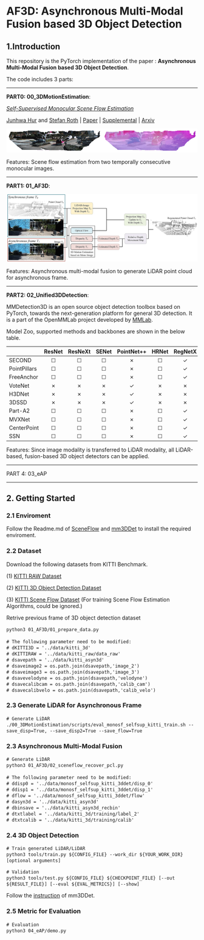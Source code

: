 # AF3D: Asynchronous Multi-Modal Fusion based 3D Object Detection



## 1.Introduction

This repository is the PyTorch implementation of the paper :
**Asynchronous Multi-Modal Fusion based 3D Object Detection**.

The code includes 3 parts:

---

**PART0: 00_3DMotionEstimation**:

[*Self-Supervised Monocular Scene Flow Estimation*](http://openaccess.thecvf.com/content_CVPR_2020/papers/Hur_Self-Supervised_Monocular_Scene_Flow_Estimation_CVPR_2020_paper.pdf)  

[Junhwa Hur](https://hurjunhwa.github.io) and [Stefan Roth](https://www.visinf.tu-darmstadt.de/visinf/team_members/sroth/sroth.en.jsp)  | [Paper](http://openaccess.thecvf.com/content_CVPR_2020/papers/Hur_Self-Supervised_Monocular_Scene_Flow_Estimation_CVPR_2020_paper.pdf) | [Supplemental](http://openaccess.thecvf.com/content_CVPR_2020/supplemental/Hur_Self-Supervised_Monocular_Scene_CVPR_2020_supplemental.pdf) | [Arxiv](https://arxiv.org/abs/2004.04143)

<img src=00_3DMotionEstimation/demo/demo.gif> 

Features: Scene flow estimation from two temporally consecutive monocular images.

---

**PART1: 01_AF3D**:

<div align="center">
  <img src="source/Fig1.jpg" width="600"/>
</div>

Features: Asynchronous multi-modal fusion to generate LiDAR point cloud for asynchronous frame.

---

**PART2: 02_Unified3DDetection**:

MMDetection3D is an open source object detection toolbox based on PyTorch, towards the next-generation platform for general 3D detection. It is
a part of the OpenMMLab project developed by [MMLab](http://mmlab.ie.cuhk.edu.hk/).

Model Zoo, supported methods and backbones are shown in the below table.

|                    | ResNet   | ResNeXt  | SENet    |PointNet++ | HRNet | RegNetX | Res2Net |
|--------------------|:--------:|:--------:|:--------:|:---------:|:-----:|:--------:|:-----:|
| SECOND             | ☐        | ☐        | ☐        | ✗         | ☐     | ✓        | ☐     |
| PointPillars       | ☐        | ☐        | ☐        | ✗         | ☐     | ✓        | ☐     |
| FreeAnchor         | ☐        | ☐        | ☐        | ✗         | ☐     | ✓        | ☐     |
| VoteNet            | ✗        | ✗        | ✗        | ✓         | ✗     | ✗        | ✗     |
| H3DNet            | ✗        | ✗        | ✗        | ✓         | ✗     | ✗        | ✗     |
| 3DSSD            | ✗        | ✗        | ✗        | ✓         | ✗     | ✗        | ✗     |
| Part-A2            | ☐        | ☐        | ☐        | ✗         | ☐     | ✓        | ☐     |
| MVXNet             | ☐        | ☐        | ☐        | ✗         | ☐     | ✓        | ☐     |
| CenterPoint        | ☐        | ☐        | ☐        | ✗         | ☐     | ✓        | ☐     |
| SSN                | ☐        | ☐        | ☐        | ✗         | ☐     | ✓        | ☐     |

Features: Since image modality is transferred to LiDAR modality, all LiDAR-based, fusion-based 3D object detectors can be applied.

---

PART 4: 03_eAP

---


## 2. Getting Started

### 2.1 Enviroment

Follow the Readme.md of [SceneFlow](https://github.com/Sliverk/AF3D/blob/main/00_3DMotionEstimation/readme.md) and [mm3DDet](https://github.com/Sliverk/AF3D/blob/main/02_Unified3DDetector/README.md) to install the required enviroment.

### 2.2 Dataset

Download the following datasets from KITTI Benchmark.

(1) [KITTI RAW Dataset](https://www.cvlibs.net/datasets/kitti/raw_data.php)


(2) [KITTI 3D Object Detection Dataset](https://www.cvlibs.net/datasets/kitti/eval_object.php?obj_benchmark=3d)

(3) [KITTI Scene Flow Dataset](https://www.cvlibs.net/datasets/kitti/eval_scene_flow.php) (For training Scene Flow Estimation Algorithms, could be ignored.)

Retrive previous frame of 3D object detection dataset
```shell
python3 01_AF3D/01_prepare_data.py

# The following parameter need to be modified:
# dKITTI3D = '../data/kitti_3d'
# dKITTIRAW = '../data/kitti_raw/data_raw'
# dsavepath = '../data/kitti_asyn3d'
# dsaveimage2 = os.path.join(dsavepath,'image_2')
# dsaveimage3 = os.path.join(dsavepath,'image_3')
# dsavevelodyne = os.path.join(dsavepath,'velodyne')
# dsavecalibcam = os.path.join(dsavepath,'calib_cam')
# dsavecalibvelo = os.path.join(dsavepath,'calib_velo')
```

### 2.3 Generate LiDAR for Asynchronous Frame

```shell
# Generate LiDAR 
./00_3DMotionEstimation/scripts/eval_monosf_selfsup_kitti_train.sh --save_disp=True, --save_disp2=True --save_flow=True
```

### 2.3 Asynchronous Multi-Modal Fusion

```shell
# Generate LiDAR 
python3 01_AF3D/02_sceneflow_recover_pcl.py

# The following parameter need to be modified:
# ddisp0 = '../data/monosf_selfsup_kitti_3ddet/disp_0'
# ddisp1 = '../data/monosf_selfsup_kitti_3ddet/disp_1'
# dflow = '../data/monosf_selfsup_kitti_3ddet/flow'
# dasyn3d = '../data/kitti_asyn3d'
# dbinsave = '../data/kitti_asyn3d_recbin'
# dtxtlabel = '../data/kitti_3d/training/label_2'
# dtxtcalib = '../data/kitti_3d/training/calib'
```

### 2.4 3D Object Detection

```shell
# Train generated LiDAR/LiDAR
python3 tools/train.py ${CONFIG_FILE} --work_dir ${YOUR_WORK_DIR} [optional arguments]
```

```shell
# Validation
python3 tools/test.py ${CONFIG_FILE} ${CHECKPOINT_FILE} [--out ${RESULT_FILE}] [--eval ${EVAL_METRICS}] [--show]
```

Follow the [instruction](https://github.com/Sliverk/AF3D/blob/main/02_Unified3DDetector/docs/1_exist_data_model.md) of mm3DDet. 


### 2.5 Metric for Evaluation

```shell
# Evaluation 
python3 04_eAP/demo.py
```


